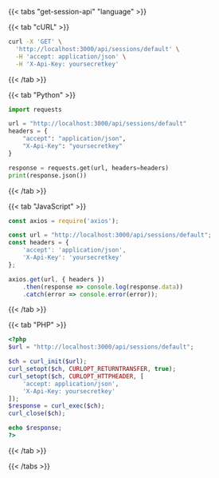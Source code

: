 <div></div>

{{< tabs "get-session-api" "language" >}}

{{< tab "cURL" >}}
```sh
curl -X 'GET' \
  'http://localhost:3000/api/sessions/default' \
  -H 'accept: application/json' \
  -H 'X-Api-Key: yoursecretkey'
```
{{< /tab >}}

{{< tab "Python" >}}
```python
import requests

url = "http://localhost:3000/api/sessions/default"
headers = {
    "accept": "application/json",
    "X-Api-Key": "yoursecretkey"
}

response = requests.get(url, headers=headers)
print(response.json())
```
{{< /tab >}}

{{< tab "JavaScript" >}}
```javascript
const axios = require('axios');

const url = "http://localhost:3000/api/sessions/default";
const headers = {
    'accept': 'application/json',
    'X-Api-Key': 'yoursecretkey'
};

axios.get(url, { headers })
    .then(response => console.log(response.data))
    .catch(error => console.error(error));
```
{{< /tab >}}

{{< tab "PHP" >}}
```php
<?php
$url = "http://localhost:3000/api/sessions/default";

$ch = curl_init($url);
curl_setopt($ch, CURLOPT_RETURNTRANSFER, true);
curl_setopt($ch, CURLOPT_HTTPHEADER, [
    'accept: application/json',
    'X-Api-Key: yoursecretkey'
]);
$response = curl_exec($ch);
curl_close($ch);

echo $response;
?>
```
{{< /tab >}}

{{< /tabs >}}